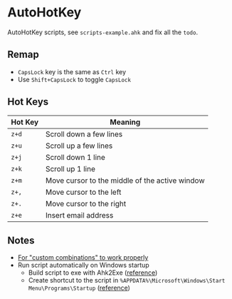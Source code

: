 # AutoHotKey

AutoHotKey scripts, see `scripts-example.ahk` and fix all the `todo`.

## Remap

- `CapsLock` key is the same as `Ctrl` key
- Use `Shift+CapsLock` to toggle `CapsLock`

## Hot Keys

| Hot Key | Meaning                                        |
| ------- | ---------------------------------------------- |
| `z+d`   | Scroll down a few lines                        |
| `z+u`   | Scroll up a few lines                          |
| `z+j`   | Scroll down 1 line                             |
| `z+k`   | Scroll up 1 line                               |
| `z+m`   | Move cursor to the middle of the active window |
| `z+,`   | Move cursor to the left                        |
| `z+.`   | Move cursor to the right                       |
| `z+e`   | Insert email address                           |

## Notes

- [For "custom combinations" to work properly](https://www.autohotkey.com/boards/viewtopic.php?t=35440)
- Run script automatically on Windows startup
  - Build script to exe with Ahk2Exe ([reference](https://stackoverflow.com/questions/23208646/how-do-i-create-a-standalone-exe-with-autohotkey))
  - Create shortcut to the script in `%APPDATA%\Microsoft\Windows\Start Menu\Programs\Startup` ([reference](https://stackoverflow.com/questions/41723490/how-to-build-ahk-scripts-automatically-on-startup))
